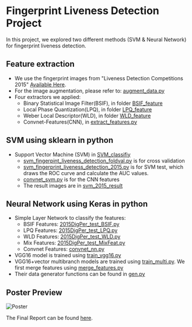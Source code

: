 # Fingerprint Liveness Detection Project

In this project, we explored two different methods (SVM & Neural Network) for fingerprint liveness detection.

## Feature extraction
+ We use the fingerprint images from "Liveness Detection Competitions 2015" [Available Here](http://livdet.org/registration.php).
+ For the image augmentation, please refer to: [augment_data.py](augment_data.py)
+ Four extractors we applied:
  + Binary Statistical Image Filter(BSIF), in folder [BSIF_feature](BSIF_feature)
  + Local Phase Quantization(LPQ), in folder [LPQ_feature](LPQ_feature)
  + Weber Local Descriptor(WLD), in folder [WLD_feature](WLD_feature)
  + Convnet-Features(CNN), in [extract_features.py](./convnet-features/extract_features.py)
  
## SVM using sklearn in python
+ Support Vector Machine (SVM) in [SVM_classifiy](SVM_classifiy)
  + [svm_fingerpint_liveness_detection_foldval.py](./SVM_classifiy/svm_fingerpint_liveness_detection_foldval.py) is for cross validation
  + [svm_fingerprint_liveness_detection_2015.py](./SVM_classifiy/svm_fingerprint_liveness_detection_2015.py) is for SVM test, which draws the ROC curve and calculate the AUC values.
  + [convnet_svm.py](./SVM_classifiy/convnet_svm.py) is for the CNN features
  + The result images are in [svm_2015_result](./SVM_classifiy/svm_2015_result)

## Neural Network using Keras in python
+ Simple Layer Network to classify the features:
  + BSIF Features: [2015DigPer_test_BSIF.py](./NeuralNetwork/2015DigPer_test_BSIF.py)
  + LPQ Features: [2015DigPer_test_LPQ.py](./NeuralNetwork/2015DigPer_test_LPQ.py)
  + WLD Features: [2015DigPer_test_WLD.py](./NeuralNetwork/2015DigPer_test_WLD.py)
  + Mix Features: [2015DigPer_test_MixFeat.py](./NeuralNetwork/2015DigPer_test_MixFeat.py)
  + Convnet Features: [convnet_nn.py](./NeuralNetwork/convnet_nn.py)  
+ VGG16 model is trained using [train_vgg16.py](./NeuralNetwork/train_vgg16.py)
+ VGG16+vector multibranch models are trained using [train_multi.py](./NeuralNetwork/train_multi.py). We first merge features using [merge_features.py](./NeuralNetwork/merge_features.py)
+ Their data generator functions can be found in [gen.py](./NeuralNetwork/gen.py)

## Poster Preview
![Poster](https://cloud.githubusercontent.com/assets/22108101/21119571/016675c0-c078-11e6-80be-39bf02a124e8.png)

The Final Report can be found [here](fingerprint-liveness-detection.pdf).
